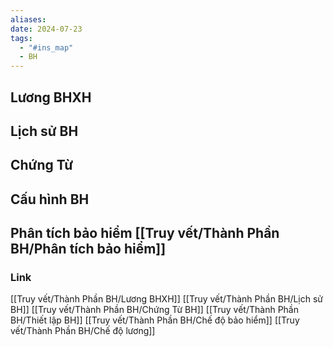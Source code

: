 ```yaml
---
aliases: 
date: 2024-07-23
tags:
  - "#ins_map"
  - BH
---
```

## Lương BHXH 
## Lịch sử BH 
## Chứng Từ 
## Cấu hình BH

## Phân tích bảo hiểm [[Truy vết/Thành Phần BH/Phân tích bảo hiểm]]



### Link
[[Truy vết/Thành Phần BH/Lương BHXH]] 
[[Truy vết/Thành Phần BH/Lịch sử BH]] 
[[Truy vết/Thành Phần BH/Chứng Từ BH]] 
[[Truy vết/Thành Phần BH/Thiết lập BH]] 
[[Truy vết/Thành Phần BH/Chế độ bảo hiểm]]
[[Truy vết/Thành Phần BH/Chế độ lương]]
